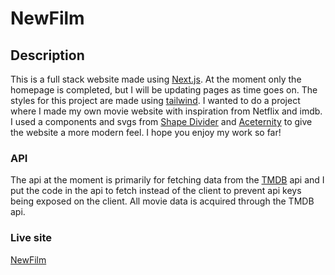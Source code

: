 # NewFilm

## Description
This is a full stack website made using [Next.js](https://nextjs.org/). At the moment only the homepage is completed, but I will be updating pages as time goes on. The styles for this project are made using [tailwind](https://tailwindcss.com/). I wanted to do a project where I made my own movie website with inspiration from Netflix and imdb. I used a components and svgs from [Shape Divider](https://www.shapedivider.app/) and [Aceternity](https://ui.aceternity.com/) to give the website a more modern feel. I hope you enjoy my work so far!

### API
The api at the moment is primarily for fetching data from the [TMDB](https://developer.themoviedb.org/docs/getting-started) api and I put the code in the api to fetch instead of the client to prevent api keys being exposed on the client. All movie data is acquired through the TMDB api.

### Live site
[NewFilm](https://newfilm-self.vercel.app/)